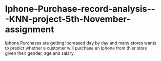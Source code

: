# Iphone-Purchase-record-analysis---KNN-project-5th-November-assignment
Iphone Purchases are getting increased day by day and many stores wants to predict whether a customer will purchase an Iphone from thier store given their gender, age and salary.
